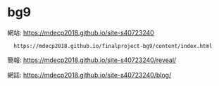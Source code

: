 # bg9

網站: https://mdecp2018.github.io/site-s40723240         
      
      https://mdecp2018.github.io/finalproject-bg9/content/index.html

簡報: https://mdecp2018.github.io/site-s40723240/reveal/

網誌: https://mdecp2018.github.io/site-s40723240/blog/

